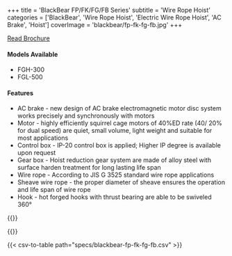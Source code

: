+++
title = 'BlackBear FP/FK/FG/FB Series'
subtitle = 'Wire Rope Hoist'
categories = ['BlackBear', 'Wire Rope Hoist', 'Electric Wire Rope Hoist', 'AC Brake', 'Hoist']
coverImage = 'blackbear/fp-fk-fg-fb.jpg'
+++

[Read Brochure](https://www.chengday.com/e-catalog/cata_en/BLACK-BEAR/950105-Electric-Wire-Hoist-AC-series-BB-en/index.html)

#### Models Available

* FGH-300
* FGL-500

#### Features

* AC brake - new design of AC brake electromagnetic motor disc system works
  precisely and synchronously with motors
* Motor - highly efficiently squirrel cage motors of 40%ED rate (40/ 20% for
  dual speed) are quiet, small volume, light weight and suitable for most
  applications
* Control box - IP-20 control box is applied; Higher IP degree is available
  upon request
* Gear box - Hoist reduction gear system are made of alloy steel with surface
  harden treatment for long lasting life span
* Wire rope - According to JIS G 3525 standard wire rope applications
* Sheave wire rope - the proper diameter of sheave ensures the operation and
  life span of wire rope
* Hook - hot forged hooks with thrust bearing are able to be swiveled 360°

{{<renderer>}}

</div>
                              </div><!-- Service 1 end -->
                           </div><!-- Tab wrapper end -->
                        </div><!-- Tab pane 1 end -->
                        <div class="tab-pane animated fadeInLeft" id="tab_b">
{{</renderer>}}

{{< csv-to-table path="specs/blackbear-fp-fk-fg-fb.csv" >}}
